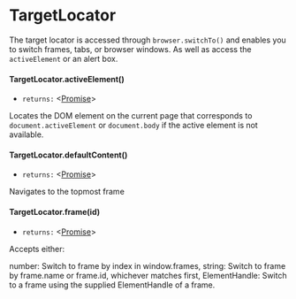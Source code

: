 # TargetLocator
The target locator is accessed through `browser.switchTo()` and enables you to switch frames, tabs, or browser windows. As well as access the `activeElement` or an alert box.
#### TargetLocator.activeElement()
* `returns:` <[Promise]> 

Locates the DOM element on the current page that corresponds to
`document.activeElement` or `document.body` if the active element is not
available.

#### TargetLocator.defaultContent()
* `returns:` <[Promise]> 

Navigates to the topmost frame

#### TargetLocator.frame(id)
* `returns:` <[Promise]> 

Accepts either:

number: Switch to frame by index in window.frames,
string: Switch to frame by frame.name or frame.id, whichever matches first,
ElementHandle: Switch to a frame using the supplied ElementHandle of a frame.



[Browser]: classes/Browser.md
[Promise]: https://developer.mozilla.org/en-US/docs/Web/JavaScript/Reference/Global_Objects/Promise
[Device]: Enumerations.md/#device
[string]: https://developer.mozilla.org/en-US/docs/Web/JavaScript/Data_structures#String_type
[By]: classes/By.md
[Condition]: classes/Condition.md
[ElementHandle]: classes/ElementHandle.md
[Locator]: classes/Locator.md
[TargetLocator]: classes/TargetLocator.md